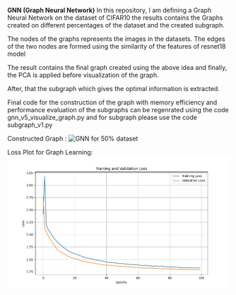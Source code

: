 **GNN (Graph Neural Network)**
In this repository, I am defining a Graph Neural Network on the dataset of CIFAR10 the results contains the Graphs created on different percentages of the dataset and the created subgraph. 

The nodes of the graphs represents the images in the datasets.
The edges of the two nodes are formed using the similarity of the features of resnet18 model

The result contains the final graph created using the above idea and finally, the PCA is applied before visualization of the graph. 

After, that the subgraph which gives the optimal information is extracted.

Final code for the construction of the graph with memory efficiency and performance evaluation of the subgraphs can be regenrated using the code gnn_v5_visualize_graph.py and for subgraph please use the code subgraph_v1.py

Constructed Graph :
![GNN for 50% dataset](results//result_with50percentdata_subgraph/similarity_graph.png)

Loss Plot for Graph Learning:
![Loss plot 50% dataset](results/result_with50percentdata_subgraph/loss_plot.png)



